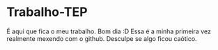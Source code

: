 # Trabalho-TEP
É aqui que fica o meu trabalho. Bom dia :D
Essa é a minha primeira vez realmente mexendo com o github. Desculpe se algo ficou caótico.
